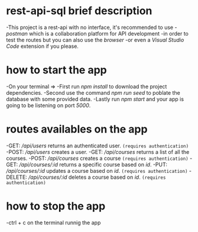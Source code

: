 # rest-api-sql brief description
 -This project is a rest-api with no interface, it's recommended to use
 -*postman* which is a collaboration platform for API development
 -in order to test the routes but you can also use the *browser* 
 -or even a *Visual Studio Code* extension if you please. 

# how to start the app 
 -On your terminal => 
 -First run *npm install* to download the project dependencies.
 -Second use the command *npm run seed* to poblate the database with some provided data.
 -Lastly run *npm start* and your app is going to be listening on port *5000*.

 # routes availables on the app 
 -GET: */api/users* returns an authenticated user. `(requires authentication)`
 -POST: */api/users* creates a user.
 -GET: */api/courses* returns a list of all the courses.
 -POST: */api/courses* creates a course `(requires authentication)`
 -GET: */api/courses/:id* returns a specific course based on *id*.
 -PUT: */api/courses/:id* updates a course based on *id*. `(requires authentication)`
 -DELETE: */api/courses/:id* deletes a course based on *id*. `(requires authentication)`

 # how to stop the app 
 -ctrl + c on the terminal runnig the app 


